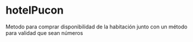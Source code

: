 # hotelPucon
Metodo para comprar disponibilidad de la habitación
junto con un método para validad que sean números 

